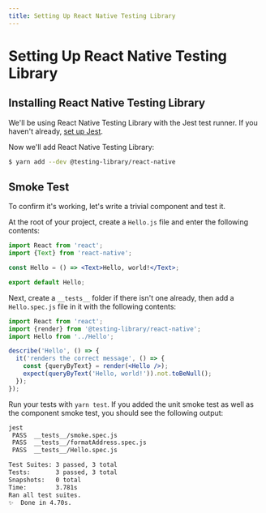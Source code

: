 ```yaml
---
title: Setting Up React Native Testing Library
---
```


# Setting Up React Native Testing Library

## Installing React Native Testing Library

We'll be using React Native Testing Library with the Jest test runner. If you haven't already, [set up Jest](/unit/setup.html).

Now we'll add React Native Testing Library:

```bash
$ yarn add --dev @testing-library/react-native
```

## Smoke Test

To confirm it's working, let's write a trivial component and test it.

At the root of your project, create a `Hello.js` file and enter the following contents:

```jsx
import React from 'react';
import {Text} from 'react-native';

const Hello = () => <Text>Hello, world!</Text>;

export default Hello;
```

Next, create a `__tests__` folder if there isn't one already, then add a `Hello.spec.js` file in it with the following contents:

```jsx
import React from 'react';
import {render} from '@testing-library/react-native';
import Hello from '../Hello';

describe('Hello', () => {
  it('renders the correct message', () => {
    const {queryByText} = render(<Hello />);
    expect(queryByText('Hello, world!')).not.toBeNull();
  });
});
```

Run your tests with `yarn test`. If you added the unit smoke test as well as the component smoke test, you should see the following output:

```bash
jest
 PASS  __tests__/smoke.spec.js
 PASS  __tests__/formatAddress.spec.js
 PASS  __tests__/Hello.spec.js

Test Suites: 3 passed, 3 total
Tests:       3 passed, 3 total
Snapshots:   0 total
Time:        3.781s
Ran all test suites.
✨  Done in 4.70s.
```
